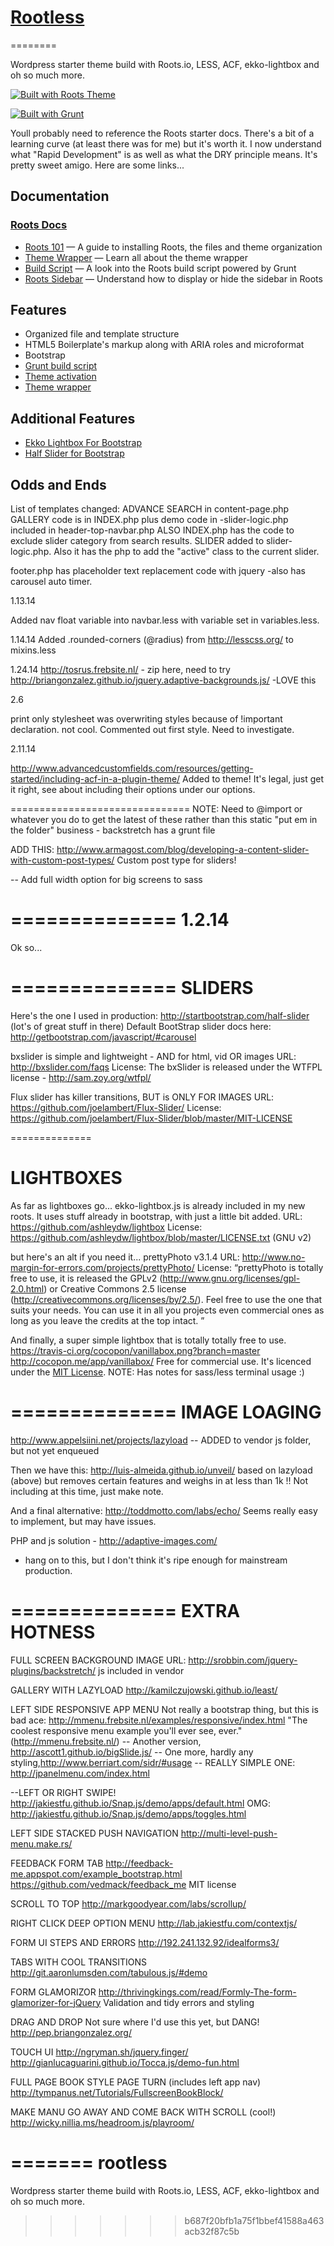 # [Rootless](http://devcabin.com/rootless)
========

Wordpress starter theme build with Roots.io, LESS, ACF, ekko-lightbox and oh so much more. 

[![Built with Roots Theme](http://devcabin.com/roots.png)](http://roots.io/)

[![Built with Grunt](https://cdn.gruntjs.com/builtwith.png)](http://gruntjs.com/)

Youll probably need to reference the Roots starter docs. There's a bit of a learning curve (at least there was for me) but it's worth it. I now understand what "Rapid Development" is as well as what the DRY principle means. It's pretty sweet amigo. Here are some links...

## Documentation

### [Roots Docs](http://roots.io/docs/)

* [Roots 101](http://roots.io/roots-101/) — A guide to installing Roots, the files and theme organization
* [Theme Wrapper](http://roots.io/an-introduction-to-the-roots-theme-wrapper/) — Learn all about the theme wrapper
* [Build Script](http://roots.io/using-grunt-for-wordpress-theme-development/) — A look into the Roots build script powered by Grunt
* [Roots Sidebar](http://roots.io/the-roots-sidebar/) — Understand how to display or hide the sidebar in Roots

## Features

* Organized file and template structure
* HTML5 Boilerplate's markup along with ARIA roles and microformat
* Bootstrap
* [Grunt build script](http://roots.io/using-grunt-for-wordpress-theme-development/)
* [Theme activation](http://roots.io/roots-101/#theme-activation)
* [Theme wrapper](http://roots.io/an-introduction-to-the-roots-theme-wrapper/)

## Additional Features

* [Ekko Lightbox For Bootstrap](https://github.com/ashleydw/lightbox)
* [Half Slider for Bootstrap](http://startbootstrap.com/half-slider)

## Odds and Ends

List of templates changed:
ADVANCE SEARCH in content-page.php
GALLERY code is in INDEX.php plus demo code in 
-slider-logic.php included in header-top-navbar.php
ALSO INDEX.php has the code to exclude slider category from search 
results.
SLIDER added to slider-logic.php. Also it has the php to add the 
"active" class to the current slider.

footer.php has placeholder text replacement code with jquery
-also has carousel auto timer. 

1.13.14

Added nav float variable into navbar.less with variable set in variables.less.

1.14.14
Added .rounded-corners (@radius) from http://lesscss.org/ to mixins.less

1.24.14
http://tosrus.frebsite.nl/ - zip here, need to try
http://briangonzalez.github.io/jquery.adaptive-backgrounds.js/ 
-LOVE this

2.6

print only stylesheet was overwriting styles because of !important declaration.
not cool. Commented out first style. Need to investigate.

2.11.14

http://www.advancedcustomfields.com/resources/getting-started/including-acf-in-a-plugin-theme/
Added to theme! It's legal, just get it right, see about including their 
options under our options.


===============================
NOTE: Need to @import or whatever you do to get the latest of these rather than
this static "put em in the folder" business - backstretch has a grunt file

ADD THIS: http://www.armagost.com/blog/developing-a-content-slider-with-custom-post-types/
Custom post type for sliders!

-- Add full width option for big screens to sass

==============
1.2.14
==============
Ok so...

==============
SLIDERS
==============

Here's the one I used in production: http://startbootstrap.com/half-slider 
(lot's of great stuff in there)
Default BootStrap slider docs here: http://getbootstrap.com/javascript/#carousel

bxslider is simple and lightweight - AND for html, vid OR images
URL: http://bxslider.com/faqs
License: The bxSlider is released under the WTFPL license - http://sam.zoy.org/wtfpl/ 

Flux slider has killer transitions, BUT is ONLY FOR IMAGES
URL: https://github.com/joelambert/Flux-Slider/
License: https://github.com/joelambert/Flux-Slider/blob/master/MIT-LICENSE

==============

LIGHTBOXES
==============

As far as lightboxes go...
ekko-lightbox.js is already included in my new roots. It uses stuff already in bootstrap, 
with just a little bit added.
URL: https://github.com/ashleydw/lightbox
License: https://github.com/ashleydw/lightbox/blob/master/LICENSE.txt (GNU v2)

but here's an alt if you need it...
prettyPhoto v3.1.4
URL: http://www.no-margin-for-errors.com/projects/prettyPhoto/
License: “prettyPhoto is totally free to use, it is released the GPLv2 (http://www.gnu.org/licenses/gpl-2.0.html) or Creative Commons 2.5 license (http://creativecommons.org/licenses/by/2.5/). Feel free to use the one that suits your needs. You can use it in all you projects even commercial ones as long as you leave the credits at the top intact. ”

And finally, a super simple lightbox that is totally totally free to use.
https://travis-ci.org/cocopon/vanillabox.png?branch=master
http://cocopon.me/app/vanillabox/
Free for commercial use.
  It's licenced under the [MIT License](http://opensource.org/licenses/MIT).
NOTE: Has notes for sass/less terminal usage :)

==============
IMAGE LOAGING
==============
http://www.appelsiini.net/projects/lazyload 
-- ADDED to vendor js folder, but not yet enqueued

Then we have this: http://luis-almeida.github.io/unveil/
based on lazyload (above) but removes certain features and weighs
in at less than 1k !!
Not including at this time, just make note. 

And a final alternative: 
http://toddmotto.com/labs/echo/
Seems really easy to implement, but may have issues. 

PHP and js solution - 
http://adaptive-images.com/
- hang on to this, but I don't think it's ripe enough for mainstream production.

==============
EXTRA HOTNESS
==============

FULL SCREEN BACKGROUND IMAGE
URL: http://srobbin.com/jquery-plugins/backstretch/
js included in vendor


GALLERY WITH LAZYLOAD
http://kamilczujowski.github.io/least/


LEFT SIDE RESPONSIVE APP MENU
Not really a bootstrap thing, but this is bad ace: 
http://mmenu.frebsite.nl/examples/responsive/index.html
"The coolest responsive menu example you'll ever see, ever."
(http://mmenu.frebsite.nl/)
-- Another version, http://ascott1.github.io/bigSlide.js/
-- One more, hardly any styling,http://www.berriart.com/sidr/#usage
-- REALLY SIMPLE ONE: http://jpanelmenu.com/index.html

--LEFT OR RIGHT SWIPE! http://jakiestfu.github.io/Snap.js/demo/apps/default.html
OMG: http://jakiestfu.github.io/Snap.js/demo/apps/toggles.html

LEFT SIDE STACKED PUSH NAVIGATION
http://multi-level-push-menu.make.rs/

FEEDBACK FORM TAB
http://feedback-me.appspot.com/example_bootstrap.html
https://github.com/vedmack/feedback_me
MIT license

SCROLL TO TOP
http://markgoodyear.com/labs/scrollup/

RIGHT CLICK DEEP OPTION MENU
http://lab.jakiestfu.com/contextjs/

FORM UI STEPS AND ERRORS
http://192.241.132.92/idealforms3/

TABS WITH COOL TRANSITIONS
http://git.aaronlumsden.com/tabulous.js/#demo

FORM GLAMORIZOR
http://thrivingkings.com/read/Formly-The-form-glamorizer-for-jQuery
Validation and tidy errors and styling

DRAG AND DROP
Not sure where I'd use this yet, but DANG!
http://pep.briangonzalez.org/

TOUCH UI
http://ngryman.sh/jquery.finger/
http://gianlucaguarini.github.io/Tocca.js/demo-fun.html

FULL PAGE BOOK STYLE PAGE TURN (includes left app nav)
http://tympanus.net/Tutorials/FullscreenBookBlock/

MAKE MANU GO AWAY AND COME BACK WITH SCROLL (cool!)
http://wicky.nillia.ms/headroom.js/playroom/



=======
rootless
========

Wordpress starter theme build with Roots.io, LESS, ACF, ekko-lightbox and oh so much more. 
>>>>>>> b687f20bfb1a75f1bbef41588a463acb32f87c5b

